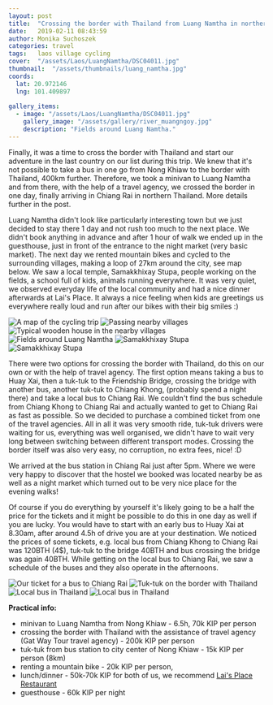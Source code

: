 ```yaml
---
layout: post
title:  "Crossing the border with Thailand from Luang Namtha in northern Laos"
date:   2019-02-11 08:43:59
author: Monika Suchoszek
categories: travel
tags:	laos village cycling 
cover:  "/assets/Laos/LuangNamtha/DSC04011.jpg"
thumbnail:  "/assets/thumbnails/luang_namtha.jpg"
coords:
  lat: 20.972146
  lng: 101.409897
  
gallery_items:
  - image: "/assets/Laos/LuangNamtha/DSC04011.jpg"
    gallery_image: "/assets/gallery/river_muangngoy.jpg"
    description: "Fields around Luang Namtha."
---
```



Finally, it was a time to cross the border with Thailand and start our adventure in the last country on our list during this
trip. We knew that it's not possible to take a bus in one go from Nong Khiaw to the border with Thailand, 400km further.
Therefore, we took a minivan to Luang Namtha and from there, with the help of a travel agency, we crossed the border in one
day, finally arriving in Chiang Rai in northern Thailand. More details further in the post.

Luang Namtha didn't look like particularly interesting town but we just decided to stay there 1 day and not rush too much
to the next place. We didn't book anything in advance and after 1 hour of walk we ended up in the guesthouse, just in front 
of the entrance to the night market (very basic market). The next day we rented mountain bikes and cycled to the surrounding villages,
making a loop of 27km around the city, see map below. We saw a local temple, Samakkhixay Stupa, people working on the fields, a school
full of kids, animals running everywhere. It was very quiet, we observed everyday life of the local community and had a nice
dinner afterwards at Lai's Place. It always a nice feeling when kids are greetings us everywhere really loud and run after our
bikes with their big smiles :)

<img src="/assets/Laos/LuangNamtha/Screenshot from 2020-04-05 18-36-30.png" alt="A map of the cycling trip" />
<img src="/assets/Laos/LuangNamtha/DSC04012.jpg" alt="Passing nearby villages" />
<img src="/assets/Laos/LuangNamtha/IMG_20180426_113727096_01.jpg" alt="Typical wooden house in the nearby villages" />
<img src="/assets/Laos/LuangNamtha/DSC04008.jpg" alt="Fields around Luang Namtha" />
<img src="/assets/Laos/LuangNamtha/DSC04005.jpg" alt="Samakkhixay Stupa" />
<img src="/assets/Laos/LuangNamtha/DSC04003.jpg" alt="Samakkhixay Stupa" />

There were two options for crossing the border with Thailand, do this on our own or with the help of travel agency.
The first option means taking a bus to Huay Xai, then a tuk-tuk to the Friendship Bridge, crossing the bridge with another bus,
another tuk-tuk to Chiang Khong, (probably spend a night there) and take a local bus to Chiang Rai. We couldn't 
find the bus schedule from Chiang Khong to Chiang Rai and actually wanted to get to Chiang Rai as fast as possible. So we decided
to purchase a combined ticket from one of the travel agencies. All in all it was very smooth ride, tuk-tuk drivers were waiting
for us, everything was well organised, we didn't have to wait very long between switching between different transport modes.
Crossing the border itself was also very easy, no corruption, no extra fees, nice! :D 

We arrived at the bus station in Chiang Rai just after 5pm. Where we were very happy to discover 
that the hostel we booked was located nearby be as well as a night market which turned out to be very nice place for the evening walks!

Of course if you do everything by yourself it's likely going to be a half the price for the tickets and it might be possible 
to do this in one day as well if you are lucky. You would have to start with an early bus to Huay Xai at 8.30am, after around 
4.5h of drive you are at your destination. We noticed the prices of some tickets, e.g. local bus from Chiang Khong to 
Chiang Rai was 120BTH (4$), tuk-tuk to the bridge 40BTH and bus crossing the bridge was again 40BTH. While getting on the
local bus to Chiang Rai, we saw a schedule of the buses and they also operate in the afternoons. 

<img src="/assets/Laos/LuangNamtha/IMG_20180427_134320156_01.jpg" alt="Our ticket for a bus to Chiang Rai" />
<img src="/assets/Laos/LuangNamtha/IMG_20180427_143221203_01.jpg" alt="Tuk-tuk on the border with Thailand" />
<div class="row">
  <img src="/assets/Laos/LuangNamtha/IMG_20180427_144444927_01.jpg" class="column-50" alt="Local bus in Thailand" />
  <img src="/assets/Laos/LuangNamtha/IMG_20180427_144450803_01.jpg" class="column-50" alt="Local bus in Thailand" />
</div>


__Practical info:__

  * minivan to Luang Namtha from Nong Khiaw - 6.5h, 70k KIP per person
  * crossing the border with Thailand with the assistance of travel agency (Gat Way Tour travel agency) - 200k KIP per person
  * tuk-tuk from bus station to city center of Nong Khiaw - 15k KIP per person (8km)
  * renting a mountain bike - 20k KIP per person,
  * lunch/dinner - 50k-70k KIP for both of us, we recommend <a href="https://www.tripadvisor.com/Restaurant_Review-g424933-d3935763-Reviews-Lai_s_Place-Luang_Namtha_Luang_Namtha_Province.html">Lai's Place Restaurant</a>
  * guesthouse - 60k KIP per night
  
  

